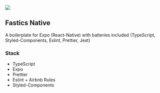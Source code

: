 ![](https://user-images.githubusercontent.com/3766024/105522456-2bf1fa00-5cd5-11eb-85a1-33472541ba55.png)

## Fastics Native

A boilerplate for Expo (React-Native) with batteries included (TypeScript, Styled-Components, Eslint, Prettier, Jest)

### Stack

*   TypeScript
*   Expo
*   Prettier
*   Eslint + Airbnb Rules
*   Styled-Components
